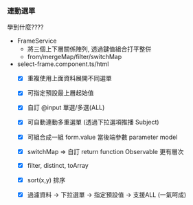 ### 連動選單 
學到什麼????
- FrameService
  - 將三個上下層關係陣列, 透過鍵值組合打平整併
  - from/mergeMap/filter/switchMap
- select-frame.component.ts/html
  - [x] 重複使用上面資料展開不同選單
  - [x] 可指定預設最上層起始值
  - [x] 自訂 @input 單選/多選(ALL)
  - [x] 可自動連動多重選單 (透過下拉選項推播 Subject)
  - [x] 可組合成一組 form.value 當後端參數 parameter model
  - [x] switchMap => 自訂 return function Observable<T> 更有層次
  - [x] filter, distinct, toArray
  - [x] sort(x,y) 排序
  - [x] 過濾資料 -> 下拉選單 -> 指定預設值 -> 支援ALL (一氣呵成)
  
  
